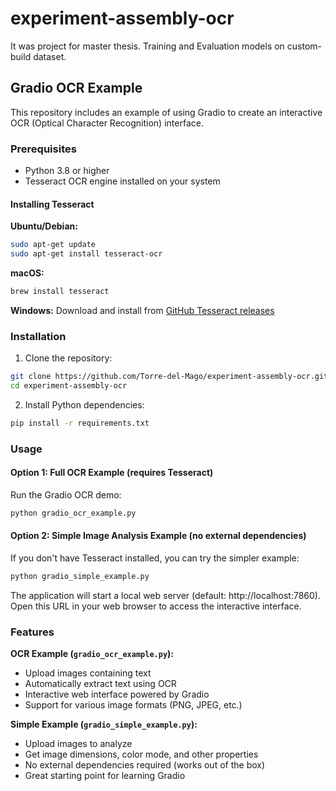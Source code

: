 # experiment-assembly-ocr
It was project for master thesis. Training and Evaluation models on custom-build dataset.

## Gradio OCR Example

This repository includes an example of using Gradio to create an interactive OCR (Optical Character Recognition) interface.

### Prerequisites

- Python 3.8 or higher
- Tesseract OCR engine installed on your system

#### Installing Tesseract

**Ubuntu/Debian:**
```bash
sudo apt-get update
sudo apt-get install tesseract-ocr
```

**macOS:**
```bash
brew install tesseract
```

**Windows:**
Download and install from [GitHub Tesseract releases](https://github.com/UB-Mannheim/tesseract/wiki)

### Installation

1. Clone the repository:
```bash
git clone https://github.com/Torre-del-Mago/experiment-assembly-ocr.git
cd experiment-assembly-ocr
```

2. Install Python dependencies:
```bash
pip install -r requirements.txt
```

### Usage

#### Option 1: Full OCR Example (requires Tesseract)

Run the Gradio OCR demo:
```bash
python gradio_ocr_example.py
```

#### Option 2: Simple Image Analysis Example (no external dependencies)

If you don't have Tesseract installed, you can try the simpler example:
```bash
python gradio_simple_example.py
```

The application will start a local web server (default: http://localhost:7860). Open this URL in your web browser to access the interactive interface.

### Features

**OCR Example (`gradio_ocr_example.py`):**
- Upload images containing text
- Automatically extract text using OCR
- Interactive web interface powered by Gradio
- Support for various image formats (PNG, JPEG, etc.)

**Simple Example (`gradio_simple_example.py`):**
- Upload images to analyze
- Get image dimensions, color mode, and other properties
- No external dependencies required (works out of the box)
- Great starting point for learning Gradio
